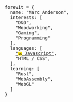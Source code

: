 <pre >
forewit = {
  name: "Marc Anderson",
  interests: [
    "D&D",
    "Woodworking",
    "Gaming",
    "Programming"
  ],
  languages: [
  <span>  <a href="#">"<img height="12" width="12" valign="middle" src="js.png" /> Javascript"</a>,</span>
    "HTML / CSS",
  ],
  learning: [
    "Rust",
    "WebAssembly",
    "WebGL"
  ]
}
</pre>